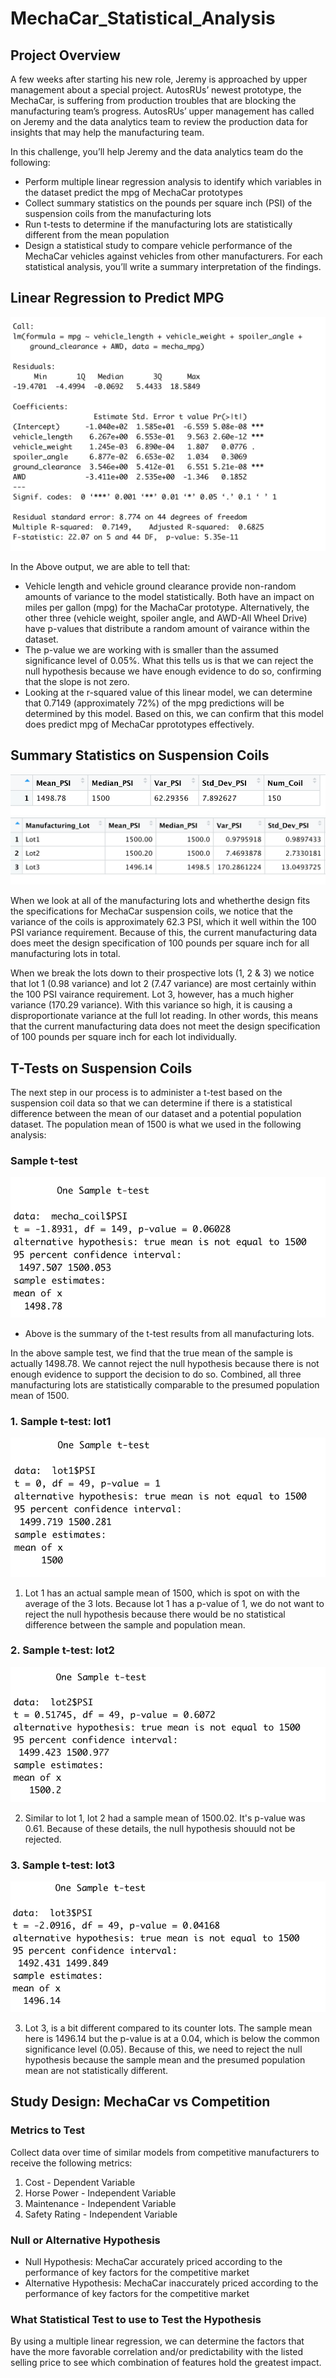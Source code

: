 # MechaCar_Statistical_Analysis

## Project Overview
A few weeks after starting his new role, Jeremy is approached by upper management about a special project. AutosRUs’ newest prototype, the MechaCar, is suffering from production troubles that are blocking the manufacturing team’s progress. AutosRUs’ upper management has called on Jeremy and the data analytics team to review the production data for insights that may help the manufacturing team.

In this challenge, you’ll help Jeremy and the data analytics team do the following:

- Perform multiple linear regression analysis to identify which variables in the dataset predict the mpg of MechaCar prototypes
- Collect summary statistics on the pounds per square inch (PSI) of the suspension coils from the manufacturing lots
- Run t-tests to determine if the manufacturing lots are statistically different from the mean population
- Design a statistical study to compare vehicle performance of the MechaCar vehicles against vehicles from other manufacturers. For each statistical analysis, you’ll write a summary interpretation of the findings.


## Linear Regression to Predict MPG

![](Resources/Photos/Deliverable1.png)

In the Above output, we are able to tell that:
- Vehicle length and vehicle ground clearance provide non-random amounts of variance to the model statistically. Both have an impact on miles per gallon (mpg) for the MachaCar prototype. Alternatively, the other three (vehicle weight, spoiler angle, and AWD-All Wheel Drive) have p-values that distribute a random amount of vairance within the dataset.
- The p-value we are working with is smaller than the assumed significance level of 0.05%. What this tells us is that we can reject the null hypothesis because we have enough evidence to do so, confirming that the slope is not zero.
- Looking at the r-squared value of this linear model, we can determine that 0.7149 (approximately 72%) of the mpg predictions will be determined by this model. Based on this, we can confirm that this model does predict mpg of MechaCar pprototypes effectively.

## Summary Statistics on Suspension Coils

![](Resources/Photos/Deliverable2_total_summary.png)
![](Resources/Photos/Deliverable2_lot_summary.png)

When we look at all of the manufacturing lots and whetherthe design fits the specifications for MechaCar suspension coils, we notice that the variance of the coils is approximately 62.3 PSI, which it well within the 100 PSI variance requirement. Because of this, the current manufacturing data does meet the design specification of 100 pounds per square inch for all manufacturing lots in total.

When we break the lots down to their prospective lots (1, 2 & 3) we notice that lot 1 (0.98 variance) and lot 2 (7.47 variance) are most certainly within the 100 PSI vairance requirement. Lot 3, however, has a much higher variance (170.29 variance). With this variance so high, it is causing a disproportionate variance at the full lot reading. In other words, this means that the current manufacturing data does not meet the design specification of 100 pounds per square inch for each lot individually.

## T-Tests on Suspension Coils
The next step in our process is to administer a t-test based on the suspension coil data so that we can determine if there is a statistical difference between the mean of our dataset and a potential population dataset. The population mean of 1500 is what we used in the following analysis:

### Sample t-test
![](Resources/Photos/Deliverable3_sampletest.png)
- Above is the summary of the t-test results from all manufacturing lots.

In the above sample test, we find that the true mean of the sample is actually 1498.78. We cannot reject the null hypothesis because there is not enough evidence to support the decision to do so. Combined, all three manufacturing lots are statistically comparable to the presumed population mean of 1500.

### 1. Sample t-test: lot1
![](Resources/Photos/Deliverable3_sampletest_Lot1.png)

1. Lot 1 has an actual sample mean of 1500, which is spot on with the average of the 3 lots. Because lot 1 has a p-value of 1, we do not want to reject the null hypothesis because there would be no statistical difference between the sample and population mean.

### 2. Sample t-test: lot2
![](Resources/Photos/Deliverable3_sampletest_Lot2.png)

2. Similar to lot 1, lot 2 had a sample mean of 1500.02. It's p-value was 0.61. Because of these details, the null hypothesis shouuld not be rejected.

### 3. Sample t-test: lot3
![](Resources/Photos/Deliverable3_sampletest_Lot3.png)

3. Lot 3, is a bit different compared to its counter lots. The sample mean here is 1496.14 but the p-value is at a 0.04, which is below the common significance level (0.05). Because of this, we need to reject the null hypothesis because the sample mean and the presumed population mean are not statistically different.

## Study Design: MechaCar vs Competition

### Metrics to Test

Collect data over time of similar models from competitive manufacturers to receive the following metrics:
1. Cost - Dependent Variable
2. Horse Power - Independent Variable
3. Maintenance - Independent Variable
4. Safety Rating - Independent Variable

### Null or Alternative Hypothesis
- Null Hypothesis: MechaCar accurately priced according to the performance of key factors for the competitive market
- Alternative Hypothesis: MechaCar inaccurately priced according to the performance of key factors for the competitive market

### What Statistical Test to use to Test the Hypothesis
By using a multiple linear regression, we can determine the factors that have the more favorable correlation and/or predictability with the listed selling price to see which combination of features hold the greatest impact.

